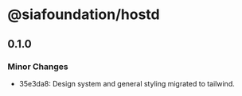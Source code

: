 # @siafoundation/hostd

## 0.1.0

### Minor Changes

- 35e3da8: Design system and general styling migrated to tailwind.
